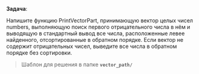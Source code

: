 __Задача__:

Напишите функцию PrintVectorPart, принимающую вектор целых чисел numbers, выполняющую поиск первого отрицательного числа в нём и выводящую в стандартный вывод все числа, расположенные левее найденного, отсортированные в обратном порядке. Если вектор не содержит отрицательных чисел, выведите все числа в обратном порядке без сортировки.

> Шаблон для решения в папке __`vector_path/`__